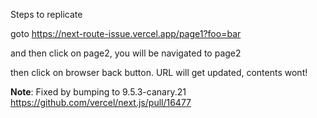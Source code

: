 Steps to replicate

goto
https://next-route-issue.vercel.app/page1?foo=bar

and then click on page2, you will be navigated to page2

then click on browser back button. URL will get updated, contents wont!

**Note**: Fixed by bumping to 9.5.3-canary.21
https://github.com/vercel/next.js/pull/16477
